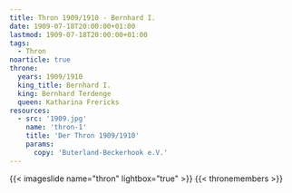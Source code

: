 ```yaml
---
title: Thron 1909/1910 - Bernhard I.
date: 1909-07-18T20:00:00+01:00
lastmod: 1909-07-18T20:00:00+01:00
tags:
  - Thron
noarticle: true
throne:
  years: 1909/1910
  king_title: Bernhard I.
  king: Bernhard Terdenge
  queen: Katharina Frericks
resources:
  - src: '1909.jpg'
    name: 'thron-1'
    title: 'Der Thron 1909/1910'
    params:
      copy: 'Buterland-Beckerhook e.V.'
---
```

{{< imageslide name="thron" lightbox="true" >}}
{{< thronemembers >}}
